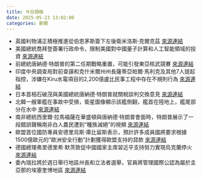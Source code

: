 ```yaml
---
title: 今日頭條
date: 2025-05-23 13:02:00
categories: 新聞            
---
```

- 英國利物浦正積極推進從伯恩茅斯簽下左後衛米洛斯·克爾克茲 [來源連結](https://www.theguardian.com/football/who-scored-blog/2025/may/23/players-leave-premier-league-manchester-city-liverpool-tottenham-summer-transfer-window)
- 美國總統喬拜登簽署行政命令，限制美國對中國量子計算和人工智能領域的投資 [來源連結](https://asiatimes.com/2025/05/chinas-origin-quantum-upgrades-its-software-for-chip-debugging/)
- 前總統唐納德·特朗普的第二任期戰略重置，可能引發東亞核武競賽 [來源連結](https://asiatimes.com/2025/05/trump-risks-igniting-an-east-asian-nuclear-arms-race/)
- 印度中央調查局對前查謨和克什米爾州州長薩蒂亞帕爾·馬利克及其他7人提起指控，涉嫌在Kiru水電項目的2,200億盧比民事工程中存在不規則行為 [來源連結](https://www.thehindu.com/news/morning-digest-may-23-2025/article69608116.ece)
- 日本首相石破茂與美國總統唐納德·特朗普就關稅談判交換意見 [來源連結](https://www.japantimes.co.jp/business/2025/05/23/economy/trump-ishiba-akazawa/)
- 北韓一艘軍艦在事故中受損，衛星圖像顯示該艦側翻，艦首在陸地上，艦尾部分在水中 [來源連結](https://www.theguardian.com/world/2025/may/23/north-korea-ship-satellite-images-launch-accident-damage-failure-warship-destroyer)
- 南非總統西里爾·拉馬福薩在華盛頓與唐納德·特朗普會面時，特朗普展示了一段錯誤聲稱南非白人農民遭到“種族滅絕”的視頻 [來源連結](https://www.theguardian.com/world/2025/may/23/south-africas-president-praised-for-calm-demeanour-during-trump-meeting)
- 歐盟首位國防專員安德里烏斯·庫比留斯表示，預計許多成員國將要求根據1500億歐元的“歐洲安全行動”計劃獲得歐盟支持的貸款 [來源連結](https://www.theguardian.com/world/2025/may/23/loan-scheme-to-rearm-europe-could-be-important-breakthrough-in-ukraine-support)
- 德國總理弗里德里希·默茨敦促中國國家主席習近平支持努力實現烏克蘭停火 [來源連結](https://www.theguardian.com/world/live/2025/may/23/italy-denmark-european-rights-convention-ukraine-russia-friedrich-merz-germany-europe-live-news)
- 委內瑞拉將於週日舉行地區州長和立法者選舉，官員將管理國際公認為屬於圭亞那的埃塞奎博地區 [來源連結](https://www.theguardian.com/world/2025/may/23/guyana-president-venezuela-election-essequibo)



